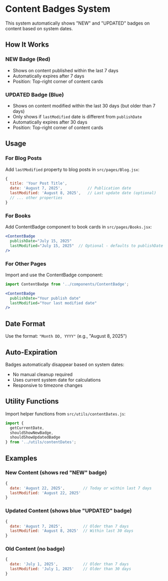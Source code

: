 # Content Badges System

This system automatically shows "NEW" and "UPDATED" badges on content based on system dates.

## How It Works

### NEW Badge (Red)
- Shows on content published within the last 7 days
- Automatically expires after 7 days
- Position: Top-right corner of content cards

### UPDATED Badge (Blue)
- Shows on content modified within the last 30 days (but older than 7 days)
- Only shows if `lastModified` date is different from `publishDate`
- Automatically expires after 30 days
- Position: Top-right corner of content cards

## Usage

### For Blog Posts
Add `lastModified` property to blog posts in `src/pages/Blog.jsx`:

```javascript
{
  title: 'Your Post Title',
  date: 'August 7, 2025',           // Publication date
  lastModified: 'August 8, 2025',   // Last update date (optional)
  // ... other properties
}
```

### For Books
Add ContentBadge component to book cards in `src/pages/Books.jsx`:

```jsx
<ContentBadge 
  publishDate="July 15, 2025"
  lastModified="July 15, 2025"  // Optional - defaults to publishDate
/>
```

### For Other Pages
Import and use the ContentBadge component:

```jsx
import ContentBadge from '../components/ContentBadge';

<ContentBadge 
  publishDate="Your publish date"
  lastModified="Your last modified date"
/>
```

## Date Format
Use the format: `"Month DD, YYYY"` (e.g., "August 8, 2025")

## Auto-Expiration
Badges automatically disappear based on system dates:
- No manual cleanup required
- Uses current system date for calculations
- Responsive to timezone changes

## Utility Functions
Import helper functions from `src/utils/contentDates.js`:

```javascript
import { 
  getCurrentDate, 
  shouldShowNewBadge, 
  shouldShowUpdatedBadge 
} from '../utils/contentDates';
```

## Examples

### New Content (shows red "NEW" badge)
```javascript
{
  date: 'August 22, 2025',        // Today or within last 7 days
  lastModified: 'August 22, 2025'
}
```

### Updated Content (shows blue "UPDATED" badge)
```javascript
{
  date: 'August 7, 2025',         // Older than 7 days
  lastModified: 'August 8, 2025'  // Within last 30 days
}
```

### Old Content (no badge)
```javascript
{
  date: 'July 1, 2025',           // Older than 7 days
  lastModified: 'July 1, 2025'    // Older than 30 days
}
```
